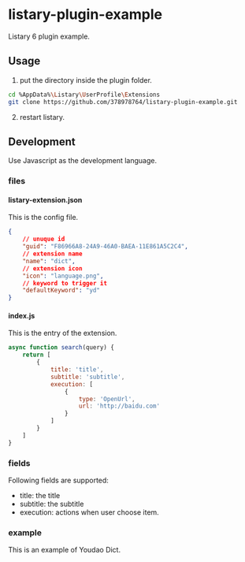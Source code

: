 # listary-plugin-example
Listary 6 plugin example.

## Usage

1. put the directory inside the plugin folder.

```bash
cd %AppData%\Listary\UserProfile\Extensions
git clone https://github.com/378978764/listary-plugin-example.git
```

2. restart listary.

## Development

Use Javascript as the development language.

### files

#### listary-extension.json

This is the config file.

```json
{
    // unuque id
    "guid": "F86966A8-24A9-46A0-BAEA-11E861A5C2C4",
    // extension name
    "name": "dict",
    // extension icon
    "icon": "language.png",
    // keyword to trigger it
    "defaultKeyword": "yd"
}
```

#### index.js

This is the entry of the extension.

```javascript
async function search(query) {
 	return [
        {
            title: 'title',
            subtitle: 'subtitle',
            execution: [
                {
                    type: 'OpenUrl',
                    url: 'http://baidu.com'
                }
            ]
        }
    ]   
}
```

### fields

Following fields are supported:

- title: the title
- subtitle: the subtitle
- execution: actions when user choose item.

### example

This is an example of Youdao Dict.

